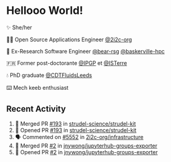 # Hellooo World!

✨ She/her

👩‍💻 Open Source Applications Engineer [@2i2c-org](https://2i2c.org/)

🐻 Ex-Research Software Engineer [@bear-rsg](https://github.com/bear-rsg) [@baskerville-hpc](https://github.com/baskerville-hpc) 

🇫🇷 Former post-doctorante [@IPGP](https://github.com/IPGP) et [@ISTerre](https://www.isterre.fr/) 

💧 PhD graduate [@CDTFluidsLeeds](https://fluid-dynamics.leeds.ac.uk/) 

⌨️ Mech keeb enthusiast 

## Recent Activity 

<!--START_SECTION:activity-->
1. 🎉 Merged PR [#193](https://github.com/strudel-science/strudel-kit/pull/193) in [strudel-science/strudel-kit](https://github.com/strudel-science/strudel-kit)
2. 💪 Opened PR [#193](https://github.com/strudel-science/strudel-kit/pull/193) in [strudel-science/strudel-kit](https://github.com/strudel-science/strudel-kit)
3. 🗣 Commented on [#5552](https://github.com/2i2c-org/infrastructure/issues/5552#issuecomment-2814910378) in [2i2c-org/infrastructure](https://github.com/2i2c-org/infrastructure)
4. 🎉 Merged PR [#2](https://github.com/jnywong/jupyterhub-groups-exporter/pull/2) in [jnywong/jupyterhub-groups-exporter](https://github.com/jnywong/jupyterhub-groups-exporter)
5. 💪 Opened PR [#2](https://github.com/jnywong/jupyterhub-groups-exporter/pull/2) in [jnywong/jupyterhub-groups-exporter](https://github.com/jnywong/jupyterhub-groups-exporter)
<!--END_SECTION:activity-->
